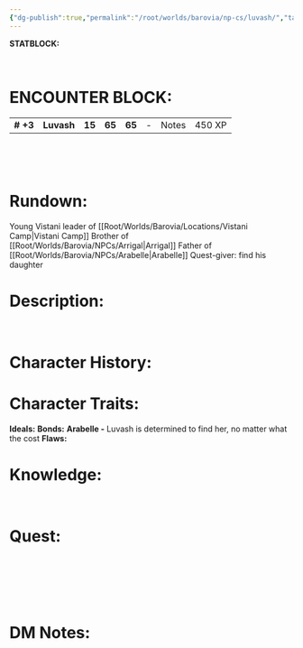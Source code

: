 ```yaml
---
{"dg-publish":true,"permalink":"/root/worlds/barovia/np-cs/luvash/","tags":["Barovia"]}
---
```


**STATBLOCK:**

 

# **ENCOUNTER BLOCK:**

|           |            |        |        |        |     |       |        |
|-----------|------------|--------|--------|--------|-----|-------|--------|
| **\# +3** | **Luvash** | **15** | **65** | **65** | \-  | Notes | 450 XP |

 

 

# **Rundown:**

Young Vistani leader of [[Root/Worlds/Barovia/Locations/Vistani Camp\|Vistani Camp]]
Brother of [[Root/Worlds/Barovia/NPCs/Arrigal\|Arrigal]]
Father of [[Root/Worlds/Barovia/NPCs/Arabelle\|Arabelle]]
Quest-giver: find his daughter
 
# **Description:**

 
# **Character History:**


# **Character Traits:** 

**Ideals:** 
**Bonds:** **Arabelle -** Luvash is determined to find her, no matter what the cost 
**Flaws:**

# **Knowledge:**

 

# **Quest:**

 

 

 

# **DM Notes:**
